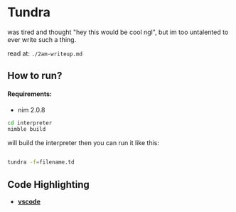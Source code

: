 # Tundra

was tired and thought "hey this would be cool ngl", but im too untalented to ever write such a thing.

read at: `./2am-writeup.md`

## How to run?

#### Requirements:

- nim 2.0.8

```sh
cd interpreter
nimble build
```

will build the interpreter
then you can run it like this:

```sh

tundra -f=filename.td

```

## Code Highlighting

- [**vscode**](https://github.com/okzyrox/td-highlighter.git)